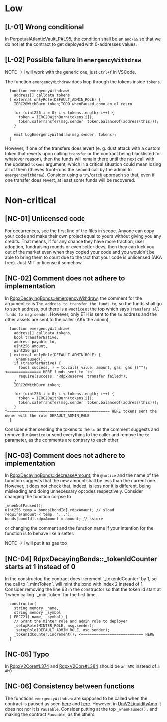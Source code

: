 # Low
## [L-01] Wrong conditional
In [PerpetualAtlanticVaultLP#L95](https://github.com/code-423n4/2023-08-dopex/blob/eb4d4a201b3a75dd4bddc74a34e9c42c71d0d12f/contracts/perp-vault/PerpetualAtlanticVaultLP.sol#L95), the condition shall be an `and/&&` so that we do not let the contract to get deployed with 0-addresses values.

## [L-02] Possible failure in `emergencyWithdraw`
NOTE -> I will work with the generic one, just `Ctrl+f` in VSCode.

The function `emergencyWithdraw` does loop through the tokens inside `tokens`.

```
  function emergencyWithdraw(
    address[] calldata tokens
  ) external onlyRole(DEFAULT_ADMIN_ROLE) {
    IERC20WithBurn token;TODO whenPaused como en el resro

    for (uint256 i = 0; i < tokens.length; i++) {
      token = IERC20WithBurn(tokens[i]);
      token.safeTransfer(msg.sender, token.balanceOf(address(this)));
    }

    emit LogEmergencyWithdraw(msg.sender, tokens);
  }
```

However, if one of the transfers does revert (e. g. dust attack with a custom token that reverts upon calling `transfer` or the contract being blacklisted for whatever reason), then the funds will remain there until the next call with the updated `tokens` argument, which in a critical situation could mean losing all of them (thieves front-runs the second call by the admin to `emergencyWithdraw`). Consider using a `try`/`catch` approach so that, even if one transfer does revert, at least some funds will be recovered.

# Non-critical
## [NC-01] Unlicensed code
For occurrences, see the first line of the files in scope. Anyone can copy your code and make their own project equal to yours without giving you any credits. That means, if for any chance they have more traction, user adoption, fundraising rounds or even better devs, then they can kick you out of the market even when they copied your code and you wouldn't be able to bring them to court due to the fact that your code is unlicensed (AKA free). Just MIT or license it somehow

## [NC-02] Comment does not adhere to implementation
In [RdpxDecayingBonds::emergencyWithdraw](https://github.com/code-423n4/2023-08-dopex/blob/eb4d4a201b3a75dd4bddc74a34e9c42c71d0d12f/contracts/decaying-bonds/RdpxDecayingBonds.sol#L89C1-L107C4), the comment for the argument `to` is `The address to transfer the funds to`, so the funds shall go to such address, but there is a `@notice` at the top which says `Transfers all funds to msg.sender`. However, only ETH is sent to the `to` address and the other assets are sent to the caller (AKA the admin).

```
  function emergencyWithdraw(
    address[] calldata tokens,
    bool transferNative,
    address payable to,
    uint256 amount,
    uint256 gas
  ) external onlyRole(DEFAULT_ADMIN_ROLE) {
    _whenPaused();
    if (transferNative) {
      (bool success, ) = to.call{ value: amount, gas: gas }(""); <=============== HERE funds sent to `to`
      require(success, "RdpxReserve: transfer failed");
    }
    IERC20WithBurn token;

    for (uint256 i = 0; i < tokens.length; i++) {
      token = IERC20WithBurn(tokens[i]);
      token.safeTransfer(msg.sender, token.balanceOf(address(this))); 
    }                         ^============================================== HERE tokens sent the owner with the role DEFAULT_ADMIN_ROLE
  }
```

Consider either sending the tokens to the `to` as the comment suggests and remove the `@notice` or send everything to the caller and remove the `to` parameter, as the comments are contrary to each other

## [NC-03] Comment does not adhere to implementation
In [RdpxDecayingBonds::decreaseAmount](https://github.com/code-423n4/2023-08-dopex/blob/eb4d4a201b3a75dd4bddc74a34e9c42c71d0d12f/contracts/decaying-bonds/RdpxDecayingBonds.sol#L139C1-L145C4), the `@notice` and the name of the function suggests that the new amount shall be less than the current one. However, it does not check that, indeed, is less nor it is different, being misleading and doing unnecessary opcodes respectively. Consider changing the function corpse to 

```
_whenNotPaused();
uint256 temp = bonds[bondId].rdpxAmount; // sload
require(amount < temp, "...");
bonds[bondId].rdpxAmount = amount; // sstore
```

or changing the comment and the function name if your intention for the function is to behave like a setter. 

NOTE -> I will put it as gas too

## [NC-04] RdpxDecayingBonds::_tokenIdCounter starts at 1 instead of 0
In the constructor, the contract does increment ˋ_tokenIdCounterˋ by 1, so the call to ˋ_mintTokenˋ.  will mint the bond with index 2 instead of 1. Consider removing the line 63 in the constructor so that the token id start at 1 when calling  ˋ_mintTokenˋ  for the first time.

```
  constructor(
    string memory _name,
    string memory _symbol
  ) ERC721(_name, _symbol) {
    // Grant the minter role and admin role to deployer
    _setupRole(MINTER_ROLE, msg.sender);
    _setupRole(DEFAULT_ADMIN_ROLE, msg.sender);
    _tokenIdCounter.increment(); <============================ HERE
  }
```

## [NC-05] Typo
In [RdpxV2Core#L374](https://github.com/code-423n4/2023-08-dopex/blob/eb4d4a201b3a75dd4bddc74a34e9c42c71d0d12f/contracts/core/RdpxV2Core.sol#L374) and [RdpxV2Core#L384](https://github.com/code-423n4/2023-08-dopex/blob/eb4d4a201b3a75dd4bddc74a34e9c42c71d0d12f/contracts/core/RdpxV2Core.sol#L384) should be `an AMO` instead of `a AMO`

## [NC-06] Consistency between functions
The functions `emergencyWithdraw` are supposed to be called when the contract is paused as seen [here](https://github.com/code-423n4/2023-08-dopex/blob/eb4d4a201b3a75dd4bddc74a34e9c42c71d0d12f/contracts/perp-vault/PerpetualAtlanticVault.sol#L222) and [here](https://github.com/code-423n4/2023-08-dopex/blob/eb4d4a201b3a75dd4bddc74a34e9c42c71d0d12f/contracts/core/RdpxV2Core.sol#L164). However, in [UniV2LiquidityAmo](https://github.com/code-423n4/2023-08-dopex/blob/eb4d4a201b3a75dd4bddc74a34e9c42c71d0d12f/contracts/amo/UniV2LiquidityAmo.sol#L142C1-L153C4) it does not nor it is `Pausable`. Consider putting at the top `_whenPaused();` and making the contract `Pausable`, as the others. 
